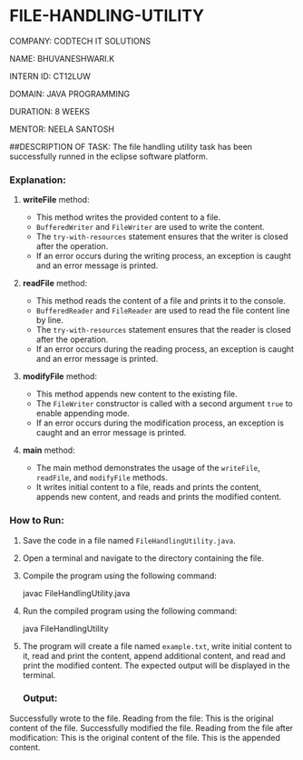 # FILE-HANDLING-UTILITY

COMPANY: CODTECH IT SOLUTIONS

NAME: BHUVANESHWARI.K

INTERN ID: CT12LUW

DOMAIN: JAVA PROGRAMMING

DURATION: 8 WEEKS

MENTOR: NEELA SANTOSH

##DESCRIPTION OF TASK: The file handling utility task has been successfully runned in the eclipse software platform. 

### Explanation:

1. **writeFile** method:
   - This method writes the provided content to a file.
   - `BufferedWriter` and `FileWriter` are used to write the content.
   - The `try-with-resources` statement ensures that the writer is closed after the operation.
   - If an error occurs during the writing process, an exception is caught and an error message is printed.

2. **readFile** method:
   - This method reads the content of a file and prints it to the console.
   - `BufferedReader` and `FileReader` are used to read the file content line by line.
   - The `try-with-resources` statement ensures that the reader is closed after the operation.
   - If an error occurs during the reading process, an exception is caught and an error message is printed.

3. **modifyFile** method:
   - This method appends new content to the existing file.
   - The `FileWriter` constructor is called with a second argument `true` to enable appending mode.
   - If an error occurs during the modification process, an exception is caught and an error message is printed.

4. **main** method:
   - The main method demonstrates the usage of the `writeFile`, `readFile`, and `modifyFile` methods.
   - It writes initial content to a file, reads and prints the content, appends new content, and reads and prints the modified content.

### How to Run:

1. Save the code in a file named `FileHandlingUtility.java`.
2. Open a terminal and navigate to the directory containing the file.
3. Compile the program using the following command:
   
   javac FileHandlingUtility.java
   
4. Run the compiled program using the following command:
   
   java FileHandlingUtility
   
5. The program will create a file named `example.txt`, write initial content to it, read and print the content, append additional content, and read and print the modified content. The expected output will be displayed in the terminal.

   ### Output:

Successfully wrote to the file.
Reading from the file:
This is the original content of the file.
Successfully modified the file.
Reading from the file after modification:
This is the original content of the file.
This is the appended content.
